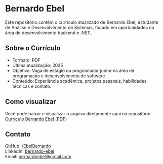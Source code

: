 # Bernardo Ebel
Este repositório contém o currículo atualizado de Bernardo Ebel, estudante de Análise e Desenvolvimento de Sistemas, focado em oportunidades na área de desenvolvimento backend e .NET.

## Sobre o Currículo
- Formato: PDF
- Última atualização: 2025
- Objetivo: Vaga de estágio ou programador junior na área de programação e desenvolvimento de software.
- Conteúdo: Experiência acadêmica, projetos pessoais, habilidades técnicas e contato.

## Como visualizar
Você pode baixar e visualizar o arquivo diretamente aqui no repositório: <br>
[Currículo Bernardo Ebel (PDF)](Currículo.pdf)

## Contato 
GitHub: [/EbelBernardo](https://github.com/EbelBernardo) <br>
LinkedIn: [bernardo-ebel](https://www.linkedin.com/in/bernardo-ebel-743831303/) <br>
Email: bernardoebel@gmail.com
